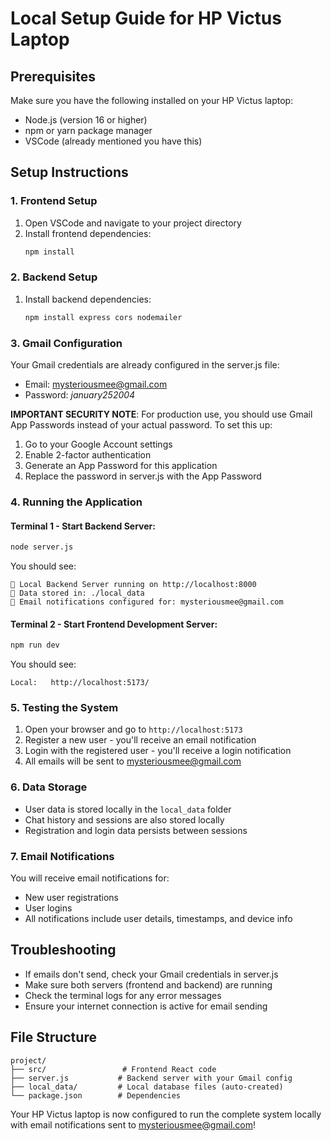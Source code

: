 
# Local Setup Guide for HP Victus Laptop

## Prerequisites
Make sure you have the following installed on your HP Victus laptop:
- Node.js (version 16 or higher)
- npm or yarn package manager
- VSCode (already mentioned you have this)

## Setup Instructions

### 1. Frontend Setup
1. Open VSCode and navigate to your project directory
2. Install frontend dependencies:
   ```bash
   npm install
   ```

### 2. Backend Setup
1. Install backend dependencies:
   ```bash
   npm install express cors nodemailer
   ```

### 3. Gmail Configuration
Your Gmail credentials are already configured in the server.js file:
- Email: mysteriousmee@gmail.com
- Password: _january252004_

**IMPORTANT SECURITY NOTE**: For production use, you should use Gmail App Passwords instead of your actual password. To set this up:
1. Go to your Google Account settings
2. Enable 2-factor authentication
3. Generate an App Password for this application
4. Replace the password in server.js with the App Password

### 4. Running the Application

#### Terminal 1 - Start Backend Server:
```bash
node server.js
```
You should see:
```
🚀 Local Backend Server running on http://localhost:8000
📁 Data stored in: ./local_data
📧 Email notifications configured for: mysteriousmee@gmail.com
```

#### Terminal 2 - Start Frontend Development Server:
```bash
npm run dev
```
You should see:
```
Local:   http://localhost:5173/
```

### 5. Testing the System
1. Open your browser and go to `http://localhost:5173`
2. Register a new user - you'll receive an email notification
3. Login with the registered user - you'll receive a login notification
4. All emails will be sent to mysteriousmee@gmail.com

### 6. Data Storage
- User data is stored locally in the `local_data` folder
- Chat history and sessions are also stored locally
- Registration and login data persists between sessions

### 7. Email Notifications
You will receive email notifications for:
- New user registrations
- User logins
- All notifications include user details, timestamps, and device info

## Troubleshooting
- If emails don't send, check your Gmail credentials in server.js
- Make sure both servers (frontend and backend) are running
- Check the terminal logs for any error messages
- Ensure your internet connection is active for email sending

## File Structure
```
project/
├── src/                 # Frontend React code
├── server.js           # Backend server with your Gmail config
├── local_data/         # Local database files (auto-created)
└── package.json        # Dependencies
```

Your HP Victus laptop is now configured to run the complete system locally with email notifications sent to mysteriousmee@gmail.com!
